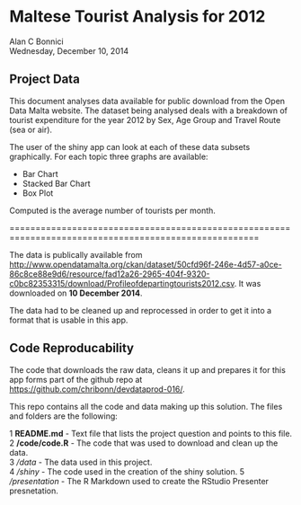 # Maltese Tourist Analysis for 2012
Alan C Bonnici  
Wednesday, December 10, 2014  


## Project Data




This document analyses data available for public download from the Open Data Malta website. The dataset being analysed deals with a breakdown of tourist expenditure for the year 2012 by Sex, Age Group and Travel Route (sea or air).

The user of the shiny app can look at each of these data subsets graphically. For each topic three graphs are available:

* Bar Chart
* Stacked Bar Chart
* Box Plot

Computed is the average number of tourists per month.

======================================================================================================

The data is publically available from http://www.opendatamalta.org/ckan/dataset/50cfd96f-246e-4d57-a0ce-86c8ce88e9d6/resource/fad12a26-2965-404f-9320-c0bc82353315/download/Profileofdepartingtourists2012.csv. It was downloaded on **10 December 2014**.

The data had to be cleaned up and reprocessed in order to get it into a format that is usable in this app.

## Code Reproducability

The code that downloads the raw data, cleans it up and prepares it for this app forms part of the github repo at https://github.com/chribonn/devdataprod-016/.

This repo contains all the code and data making up this solution. The files and folders are the following:

1  **README.md** - Text file that lists the project question and points to this file.  
2  **/code/code.R** - The code that was used to download and clean up the data.  
3  */data* - The data used in this project.  
4  */shiny* - The code used in the creation of the shiny solution. 
5  */presentation* - The R Markdown used to create the RStudio Presenter presnetation.

